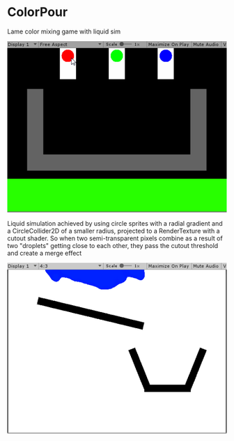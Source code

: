 # ColorPour
Lame color mixing game with liquid sim

![sample](Demo.gif)  

Liquid simulation achieved by using circle sprites with a radial gradient and a CircleCollider2D of a smaller radius, projected to a RenderTexture with a cutout shader. So when two semi-transparent pixels combine as a result of two "droplets" getting close to each other, they pass the cutout threshold and create a merge effect

![liquid](LiquidSample.gif)  
